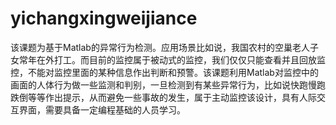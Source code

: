 # yichangxingweijiance
该课题为基于Matlab的异常行为检测。应用场景比如说，我国农村的空巢老人子女常年在外打工。而目前的监控属于被动式的监控，我们仅仅只能查看并且回放监控，不能对监控里面的某种信息作出判断和预警。该课题利用Matlab对监控中的画面的人体行为做一些监测和判别，一旦检测到有某些异常行为，比如说快跑慢跑跌倒等等作出提示，从而避免一些事故的发生，属于主动监控该设计，具有人际交互界面，需要具备一定编程基础的人员学习。
